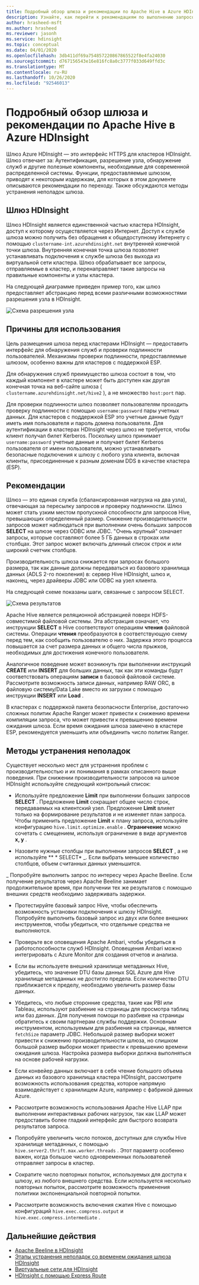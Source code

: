 ```yaml
---
title: Подробный обзор шлюза и рекомендации по Apache Hive в Azure HDInsight
description: Узнайте, как перейти к рекомендациям по выполнению запросов Hive через шлюз Azure HDInsight.
author: hrasheed-msft
ms.author: hrasheed
ms.reviewer: jasonh
ms.service: hdinsight
ms.topic: conceptual
ms.date: 04/01/2020
ms.openlocfilehash: 3db411df69a754857220867865522f8e4fa24030
ms.sourcegitcommit: d767156543e16e816fc8a0c3777f033d649ffd3c
ms.translationtype: MT
ms.contentlocale: ru-RU
ms.lasthandoff: 10/26/2020
ms.locfileid: "92546013"
---
```

# <a name="gateway-deep-dive-and-best-practices-for-apache-hive-in-azure-hdinsight"></a>Подробный обзор шлюза и рекомендации по Apache Hive в Azure HDInsight

Шлюз Azure HDInsight — это интерфейс HTTPS для кластеров HDInsight. Шлюз отвечает за: Аутентификация, разрешение узла, обнаружение служб и другие полезные компоненты, необходимые для современной распределенной системы. Функции, предоставляемые шлюзом, приводят к некоторым издержкам, для которых в этом документе описываются рекомендации по переходу. Также обсуждаются методы устранения неполадок шлюза.

## <a name="the-hdinsight-gateway"></a>Шлюз HDInsight

Шлюз HDInsight является единственной частью кластера HDInsight, доступ к которому осуществляется через Интернет. Доступ к службе шлюза можно получить без обращения к общедоступному Интернету с помощью `clustername-int.azurehdinsight.net` внутренней конечной точки шлюза. Внутренняя конечная точка шлюза позволяет устанавливать подключения к службе шлюза без выхода из виртуальной сети кластера. Шлюз обрабатывает все запросы, отправляемые в кластер, и перенаправляет такие запросы на правильные компоненты и узлы кластера.

На следующей диаграмме приведен пример того, как шлюз предоставляет абстракцию перед всеми различными возможностями разрешения узла в HDInsight.

![Схема разрешения узла](./media/gateway-best-practices/host-resolution-diagram.png "Схема разрешения узла")

## <a name="motivation"></a>Причины для использования

Цель размещения шлюза перед кластерами HDInsight — предоставить интерфейс для обнаружения служб и проверки подлинности пользователей. Механизмы проверки подлинности, предоставляемые шлюзом, особенно важны для кластеров с поддержкой ESP.

Для обнаружения служб преимущество шлюза состоит в том, что каждый компонент в кластере может быть доступен как другая конечная точка на веб-сайте шлюза ( `clustername.azurehdinsight.net/hive2` ), а не множество `host:port` пар.

Для проверки подлинности шлюз позволяет пользователям проходить проверку подлинности с помощью `username:password` пары учетных данных. Для кластеров с поддержкой ESP это учетные данные будут иметь имя пользователя и пароль домена пользователя. Для аутентификации в кластерах HDInsight через шлюз не требуется, чтобы клиент получал билет Kerberos. Поскольку шлюз принимает `username:password` учетные данные и получает билет Kerberos пользователя от имени пользователя, можно устанавливать безопасные подключения к шлюзу с любого узла клиента, включая клиенты, присоединенные к разным доменам DDS в качестве кластера (ESP).

## <a name="best-practices"></a>Рекомендации

Шлюз — это единая служба (сбалансированная нагрузка на два узла), отвечающая за пересылку запросов и проверку подлинности. Шлюз может стать узким местом пропускной способности для запросов Hive, превышающих определенный размер. Снижение производительности запросов может наблюдаться при выполнении очень больших запросов **SELECT** на шлюзе через ODBC или JDBC. "Очень крупный" означает запросы, которые составляют более 5 ГБ данных в строках или столбцах. Этот запрос может включать длинный список строк и или широкий счетчик столбцов.

Производительность шлюза снижается при запросах большого размера, так как данные должны передаваться из базового хранилища данных (ADLS 2-го поколения) в: сервер Hive HDInsight, шлюз и, наконец, через драйверы JDBC или ODBC на узел клиента.

На следующей схеме показаны шаги, связанные с запросом SELECT.

![Схема результатов](./media/gateway-best-practices/result-retrieval-diagram.png "Схема результатов")

Apache Hive является реляционной абстракцией поверх HDFS-совместимой файловой системы. Эта абстракция означает, что инструкции **SELECT** в Hive соответствуют операциям **чтения** файловой системы. Операции **чтения** преобразуются в соответствующую схему перед тем, как сообщить пользователю о них. Задержка этого процесса повышается за счет размера данных и общего числа прыжков, необходимых для достижения конечного пользователя.

Аналогичное поведение может возникнуть при выполнении инструкций **CREATE** или **INSERT** для больших данных, так как эти команды будут соответствовать операциям **записи** в базовой файловой системе. Рассмотрите возможность записи данных, например RAW ORC, в файловую систему/Data Lake вместо их загрузки с помощью инструкции **INSERT** или **Load** .

В кластерах с поддержкой пакета безопасности Enterprise, достаточно сложных политик Apache Ranger может привести к снижению времени компиляции запроса, что может привести к превышению времени ожидания шлюза. Если время ожидания шлюза замечено в кластере ESP, рекомендуется уменьшить или объединить число политик Ranger.

## <a name="troubleshooting-techniques"></a>Методы устранения неполадок

Существует несколько мест для устранения проблем с производительностью и их понимания в рамках описанного выше поведения. При снижении производительности запросов на шлюзе HDInsight используйте следующий контрольный список:

* Используйте предложение **Limit** при выполнении больших запросов **SELECT** . Предложение **Limit** сокращает общее число строк, передаваемых на клиентский узел. Предложение **Limit** влияет только на формирование результатов и не изменяет план запроса. Чтобы применить предложение **Limit** к плану запроса, используйте конфигурацию `hive.limit.optimize.enable` . **Ограничение** можно сочетать с смещением, используя ограничение в виде аргументов **x, y** .

* Назовите нужные столбцы при выполнении запросов **SELECT** , а не используйте ** \* SELECT* _. Если выбрать меньшее количество столбцов, объем считанных данных уменьшится.

_ Попробуйте выполнить запрос по интересу через Apache Beeline. Если получение результатов через Apache Beeline занимает продолжительное время, при получении тех же результатов с помощью внешних средств необходимо задерживать задержки.

* Протестируйте базовый запрос Hive, чтобы обеспечить возможность установки подключения к шлюзу HDInsight. Попробуйте выполнить базовый запрос из двух или более внешних инструментов, чтобы убедиться, что отдельные средства не выполняются.

* Проверьте все оповещения Apache Ambari, чтобы убедиться в работоспособности служб HDInsight. Оповещения Ambari можно интегрировать с Azure Monitor для создания отчетов и анализа.

* Если вы используете внешний хранилище метаданных Hive, убедитесь, что значение DTU базы данных SQL Azure для Hive хранилище метаданных не достигло предела. Если количество DTU приближается к пределу, необходимо увеличить размер базы данных.

* Убедитесь, что любые сторонние средства, такие как PBI или Tableau, используют разбиение на страницы для просмотра таблиц или баз данных. Для получения помощи по разбивке на страницы обратитесь к своим партнерам службы поддержки. Основным инструментом, используемым для разбиения на страницы, является `fetchSize` параметр JDBC. Небольшой размер выборки может привести к снижению производительности шлюза, но слишком большой размер выборки может привести к превышению времени ожидания шлюза. Настройка размера выборки должна выполняться на основе рабочей нагрузки.

* Если конвейер данных включает в себя чтение большого объема данных из базового хранилища кластера HDInsight, рассмотрите возможность использования средства, которое напрямую взаимодействует с хранилищем Azure, например с фабрикой данных Azure.

* Рассмотрите возможность использования Apache Hive LLAP при выполнении интерактивных рабочих нагрузок, так как LLAP может предоставить более гладкий интерфейс для быстрого возврата результатов запроса.

* Попробуйте увеличить число потоков, доступных для службы Hive хранилище метаданных, с помощью `hive.server2.thrift.max.worker.threads` . Этот параметр особенно важен, когда большое число одновременных пользователей отправляет запросы в кластер.

* Сократите число повторных попыток, используемых для доступа к шлюзу, из любого внешнего средства. Если используется несколько повторных попыток, рассмотрите возможность применения политики экспоненциальной повторной попытки.

* Рассмотрите возможность включения сжатия Hive с помощью конфигураций `hive.exec.compress.output` и `hive.exec.compress.intermediate` .

## <a name="next-steps"></a>Дальнейшие действия

* [Apache Beeline в HDInsight](../hadoop/apache-hadoop-use-hive-beeline.md)
* [Этапы устранения неполадок со временем ожидания шлюза HDInsight](./troubleshoot-gateway-timeout.md)
* [Виртуальные сети для HDInsight](../hdinsight-plan-virtual-network-deployment.md)
* [HDInsight с помощью Express Route](../connect-on-premises-network.md)